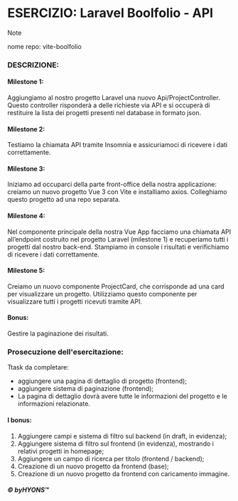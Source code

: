 # ESERCIZIO: Laravel Boolfolio - API

> [!NOTE]
>
> nome repo: vite-boolfolio


### DESCRIZIONE:

#### Milestone 1:
Aggiungiamo al nostro progetto Laravel una nuovo Api/ProjectController. 
Questo controller risponderà a delle richieste via API e si occuperà di restituire la lista dei progetti presenti nel database in formato json.

#### Milestone 2:
Testiamo la chiamata API tramite Insomnia e assicuriamoci di ricevere i dati correttamente.

#### Milestone 3:
Iniziamo ad occuparci della parte front-office della nostra applicazione: creiamo un nuovo progetto Vue 3 con Vite e installiamo axios.
Colleghiamo questo progetto ad una repo separata.

#### Milestone 4:
Nel componente principale della nostra Vue App facciamo una chiamata API all’endpoint costruito nel progetto Laravel (milestone 1) e recuperiamo tutti i progetti dal nostro back-end.
Stampiamo in console i risultati e verifichiamo di ricevere i dati correttamente.

#### Milestone 5:
Creiamo un nuovo componente ProjectCard, che corrisponde ad una card per visualizzare un progetto. Utilizziamo questo componente per visualizzare tutti i progetti ricevuti tramite API.

#### Bonus:
Gestire la paginazione dei risultati.

### Prosecuzione dell'esercitazione:

Ttask da completare:
- aggiungere una pagina di dettaglio di progetto (frontend);
- aggiungere sistema di paginazione (frontend);
- La pagina di dettaglio dovrà avere tutte le informazioni del progetto e le informazioni relazionate.

#### I bonus:
1. Aggiungere campi e sistema di filtro sul backend (in draft, in evidenza);
2. Aggiungere sistema di filtro sul frontend (in evidenza), mostrando i relativi progetti in homepage;
3. Aggiungere un campo di ricerca per titolo (frontend / backend);
4. Creazione di un nuovo progetto da frontend (base);
5. Creazione di un nuovo progetto da frontend con caricamento immagine.



##### © byHYONS™
